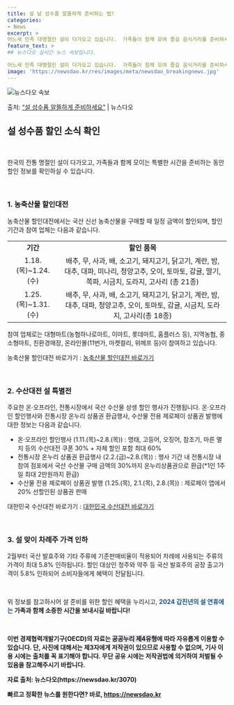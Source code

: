 ```yaml
---
title: 설 날 성수품 알뜰하게 준비하는 법!
categories:
- News
excerpt: >
어느새 민족 대명절인 설이 다가오고 있습니다.  가족들이 함께 모여 즐길 음식거리를 준비하시는 분들이 많으실…
feature_text: >
## 뉴스다오 실시간 뉴스 속보입니다.

어느새 민족 대명절인 설이 다가오고 있습니다.  가족들이 함께 모여 즐길 음식거리를 준비하시는 분들이 많으실…
image: 'https://newsdao.kr/res/images/meta/newsdao_breakingnews.jpg'
---
```


![뉴스다오 속보](https://newsdao.kr/res/images/meta/newsdao_breakingnews.jpg)

<p>출처: <a href="https://newsdao.kr/3070" rel="dofollow">“설 성수품 알뜰하게 준비하세요”</a> | 뉴스다오</p>

<h2 data-ke-size="size26">설 성수품 할인 소식 확인</h2>
<p data-ke-size="size16">&nbsp;</p>
한국의 전통 명절인 설이 다가오고, 가족들과 함께 모이는 특별한 시간을 준비하는 동안 할인 정보를 확인하실 수 있습니다.
<p data-ke-size="size16">&nbsp;</p>

<h3>1. 농축산물 할인대전</h3>
<p data-ke-size="size16">농축산물 할인대전에서는 국산 신선 농축산물을 구매할 때 일정 금액이 할인되며, 할인 기간과 참여 업체는 다음과 같습니다.</p>
<table>
	<tr>
		<td style="text-align: center; height: 17px;"><b>기간</b></td>
		<td style="text-align: center; height: 17px;"><b>할인 품목</b></td>
	</tr>
	<tr>
		<td style="text-align: center; height: 17px;">1.18.(목)~1.24.(수)</td>
		<td style="text-align: center; height: 17px;">배추, 무, 사과, 배, 소고기, 돼지고기, 닭고기, 계란, 밤, 대추, 대파, 미나리, 청양고추, 오이, 토마토, 감귤, 딸기, 쪽파, 시금치, 도라지, 고사리 (총 21종)</td>
	</tr>
	<tr>
		<td style="text-align: center; height: 17px;">1.25.(목)~1.31.(수)</td>
		<td style="text-align: center; height: 17px;">배추, 무, 사과, 배, 소고기, 돼지고기, 닭고기, 계란, 밤, 대추, 대파, 청양고추, 오이, 토마토, 감귤, 시금치, 도라지, 고사리(총 18종)</td>
	</tr>
</table>
<p>참여 업체로는 대형마트(농협하나로마트, 이마트, 롯데마트, 홈플러스 등), 지역농협, 중소형마트, 친환경매장, 온라인몰(11번가, 마켓컬리, 위메프 등)이 참여하고 있습니다.</p>
<p>농축산물 할인대전 바로가기 : <a href="https://www.samplelink.com">농축산물 할인대전 바로가기</a></p>
<p data-ke-size="size16">&nbsp;</p>

<h3>2. 수산대전 설 특별전</h3>
<p>주요한 온·오프라인, 전통시장에서 국산 수산물 상생 할인 행사가 진행됩니다. 온·오프라인 할인행사와 전통시장 온누리 상품권 환급행사, 수산물 전용 제로페이 상품권 발행에 대한 정보는 다음과 같습니다.</p>
<ul>
	<li>온·오프라인 할인행사 (1.11.(목)~2.8.(목)) : 명태, 고등어, 오징어, 참조기, 마른 멸치 등의 수산대전 쿠폰 30% + 자체 할인 포함 최대 60%</li>
	<li>전통시장 온누리 상품권 환급행사 (2.2.(금)~2.8.(목)) : 행사 기간 내 전통시장 내 참여 점포에서 국산 수산물 구매 금액의 30%까지 온누리상품권으로 환급(*1인 1주일 최대 2만원까지 환급)</li>
	<li>수산물 전용 제로페이 상품권 발행 (1.25.(목), 2.1.(목), 2.8.(목)) : 제로페이 앱에서 20% 선할인된 상품권 판매</li>
</ul>
<p>대한민국 수산대전 바로가기 : <a href="https://www.samplelink.com">대한민국 수산대전 바로가기</a></p>
<p data-ke-size="size16">&nbsp;</p>

<h3>3. 설 맞이 차례주 가격 인하</h3>
<p>2월부터 국산 발효주와 기타 주류에 기준판매비율이 적용되어 차례에 사용되는 주류의 가격이 최대 5.8% 인하됩니다. 할인 대상인 청주와 약주 등 국산 발효주의 공장 출고가격이 5.8% 인하되어 소비자들에게 혜택이 전달됩니다.</p>
<p data-ke-size="size16">&nbsp;</p>
<p>위 정보를 참고하시어 설 준비를 위한 할인 혜택을 누리시고, <b><span style="color: #1a5490;">2024 갑진년의 설 연휴에는</span><b> 가족과 함께 소중한 시간을 보내시길 바랍니다!</p>
<p data-ke-size="size16">&nbsp;</p>
<p>이번 경제협력개발기구(OECD)의 자료는 <b><span style="background-color: #21538527;">공공누리 제4유형</span></b>에 따라 자유롭게 이용할 수 있습니다. 단, 사진에 대해서는 제3자에게 저작권이 있으므로 사용할 수 없으며, 기사 이용 시에는 출처를 꼭 표기해야 합니다. 무단 공유 시에는 저작권법에 의거하여 처벌될 수 있음을 참고해주시기 바랍니다.</p>
<p>자료 출처: 뉴스다오(https://newsdao.kr/3070)</p> 

빠르고 정확한 뉴스를 원한다면? 바로, <a href="https://newsdao.kr" rel="dofollow">https://newsdao.kr</a>


    
